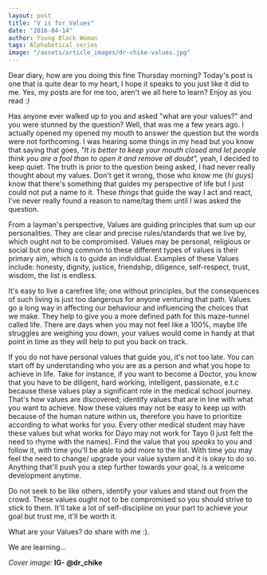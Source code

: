 ```yaml
---
layout: post
title: "V is for Values"
date: "2016-04-14"
author: Young Black Woman
tags: Alphabetical_series
image: "/assets/article_images/dr-chike-values.jpg"
---
```

Dear diary, how are you doing this fine Thursday morning? Today's post is one that is quite dear to my heart, I hope it speaks to you just like it did to me. Yes, my posts are for me too, aren't we all here to learn? Enjoy as you read *:)*

Has anyone ever walked up to you and asked "what are your values?" and you were stunned by the question? Well, that was me a few years ago. I actually opened my opened my mouth to answer the question but the words were not forthcoming. I was hearing some things in my head but you know that saying that goes, *"It is better to keep your mouth closed and let people think you are a fool than to open it and remove all doubt",* yeah, I decided to keep quiet. The truth is prior to the question being asked, I had never really thought about my values. Don't get it wrong, those who know me (*hi guys*) know that there's something that guides my perspective of life but I just could not put a name to it. These *things* that guide the way I act and react, I've never really found a reason to name/tag them until I was asked the question.

From a layman's perspective, Values are guiding principles that sum up our personalities. They are clear and precise rules/standards that we live by, which  ought not to be compromised. Values may be personal, religious or social but one thing common to these different types of values is their primary aim, which is to guide an individual. Examples of these Values include: honesty, dignity, justice, friendship, diligence, self-respect, trust, wisdom, the list is endless.

It's easy to live a carefree life; one without principles, but the consequences of such living is just too dangerous for anyone venturing that path. Values go a long way in affecting our behaviour and influencing the choices that we make. They help to give you a more defined path for this maze-tunnel called life. There are days when you may not feel like a 100%, maybe life struggles are weighing you down, your values would come in handy at that point in time as they will help to put you back on track.

If you do not have personal values that guide you, it's not too late. You can start off by understanding who you are as a person and what you hope to achieve in life. Take for instance, if you want to become a Doctor, you know that you have to be diligent, hard working, intelligent, passionate, e.t.c because these values play a significant role in the medical school journey. That's how values are discovered; identify values that are in line with what you want to achieve. Now these values may not be easy to keep up with because of the human nature within us, therefore you have to prioritize according to what works for you. Every other medical student may have these values but what works for Dayo may not work for Tayo (I just felt the need to rhyme with the names). Find the value that you *speaks* to you and follow it, with time you'll be able to add more to the list. With time you may feel the need to change/ upgrade your value system and it is okay to do so. Anything that'll push you a step further towards your goal, is a welcome development anytime.

Do not seek to be like others, identify your values and stand out from the crowd. These values ought not to be compromised so you should strive to stick to them. It'll take a lot of self-discipline on your part to achieve your goal but trust me, it'll be worth it.

What are your Values? do share with me :).

We are learning...


*Cover image:* **IG- @dr_chike**
